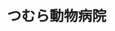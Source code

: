 ---
title: つむら動物病院
description: 当院は飼主様に寄り添う治療をモットーとし、地域密着型の病院として診療しています。
city: 堺市
info:
  director: 津村 文彰
  open: 2015年
  staff: 獣医師2名、看護師5名、その他2名
  animals: 犬、猫、うさぎ、ハムスター、フェレット
  features: 働きやすい職場づくりに力を入れています。
  facility: 超⾳波、レントゲン、内視鏡 など
  department: ⼀般内科、⼀般外科
contact:
  address: 〒590-0126　大阪府堺市南区泉田中150
  mail: tsumu@tsumura-ah.jp
  fax: 072-291-2751
  tel: 072-291-1181
recruit:
  date: May 13, 2020 9:58 AM
  recruiting: true
  message: 一次診療病院として地域密着型の診療を行っております。
    昼休みが比較的長く自分の勉強の時間を作りやすいと思います。来院件数は約10,000件/年、手術件数は約300件/年です。
  salary: 26万円
  bonus: 賞与あり（年2回）
  allowance: 時間外手当、家賃補助、交通費支給あり
  holiday: 週休2日
  welfare: 社会保険完備
---